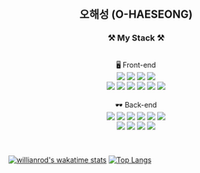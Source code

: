 

<div align="center" style="text-align:center"> 
  <h2> 오해성 (O-HAESEONG)</h2>
</div>
     


<div align="center" style="text-align:center">

### ⚒️ My Stack ⚒️ 

  <br/>
🖥️ Front-end
 <br/>
   <img src="https://img.shields.io/badge/TypeScript-3178C6?style=flat-square&logo=Typescript&logoColor=white"/></a>
  <img src="https://img.shields.io/badge/React-61DAFB?style=flat-square&logo=React&logoColor=white"/></a>
  <img src="https://img.shields.io/badge/Next.js-000000?style=flat-square&logo=Next.js&logoColor=white"/></a>
  <img src="https://img.shields.io/badge/Webpack-8DD6F9?style=flat-square&logo=Webpack&logoColor=white"/></a>
 <br />
   <img src="https://img.shields.io/badge/GraphQL-E434AA?style=flat-square&logo=GraphQL&logoColor=white"/></a>
   <img src="https://img.shields.io/badge/Redux-764ABC?style=flat-square&logo=Redux&logoColor=white"/></a>
   <img src="https://img.shields.io/badge/Redux-Saga-999999?style=flat-square&logo=Redux-Saga&logoColor=white"/></a>
   <img src="https://img.shields.io/badge/MobX-FF9955?style=flat-square&logo=Mobx&logoColor=white"/></a>
   <img src="https://img.shields.io/badge/styled-components-DB7093?style=flat-square&logo=styled-component&logoColor=white"/></a>
   <img src="https://img.shields.io/badge/Electron-47848F?style=flat-square&logo=Electron&logoColor=white"/></a>
<br />
<br/>
🕶️ Back-end
 <br/>
  <img src="https://img.shields.io/badge/TypeScript-3178C6?style=flat-square&logo=Typescript&logoColor=white"/></a>
  <img src="https://img.shields.io/badge/Express-000000?style=flat-square&logo=Express&logoColor=white"/></a>
  <img src="https://img.shields.io/badge/Docker-2496ED?style=flat-square&logo=Docker&logoColor=white"/></a>
  <img src="https://img.shields.io/badge/AWS-EC2-FF9900?style=flat-square&logo=Amazon-AWS&logoColor=white"/></a>
  <img src="https://img.shields.io/badge/TypeORM-3178C6?style=flat-square&logo=Typescript&logoColor=white"/></a>
  <img src="https://img.shields.io/badge/Sequelize-52B0E7?style=flat-square&logo=Sequelize&logoColor=white"/></a>
 <br />
   <img src="https://img.shields.io/badge/Mocha-8D6748?style=flat-square&logo=Mocha&logoColor=white"/></a>
   <img src="https://img.shields.io/badge/MySQL-4479A1?style=flat-square&logo=MySQL&logoColor=white"/></a>
   <img src="https://img.shields.io/badge/JWT-000000?style=flat-square&logo=JSON-Web-Tokens&logoColor=white"/></a>
   <img src="https://img.shields.io/badge/GraphQL-E434AA?style=flat-square&logo=GraphQL&logoColor=white"/></a>
<br />

</div>

 <br/>
 <br/>

[![willianrod's wakatime stats](https://github-readme-stats.vercel.app/api/wakatime?username=ohaeseong&layout=compact)](https://github.com/ohaeseong)
[![Top Langs](https://github-readme-stats.vercel.app/api/top-langs/?username=ohaeseong&layout=compact)](https://github.com/anuraghazra/github-readme-stats)


